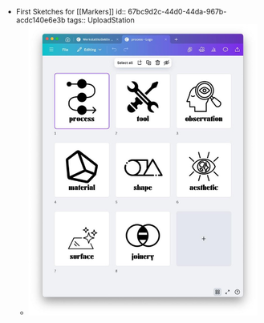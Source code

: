 - First Sketches for [[Markers]]
  id:: 67bc9d2c-44d0-44da-967b-acdc140e6e3b
  tags:: UploadStation
	- ![E624E0DD-2855-44A1-B390-04FCCC89A544_1_105_c.jpeg](../assets/E624E0DD-2855-44A1-B390-04FCCC89A544_1_105_c_1739829972326_0.jpeg)